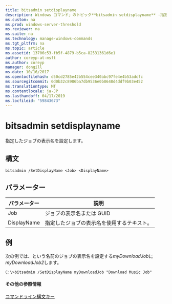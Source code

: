 ```yaml
---
title: bitsadmin setdisplayname
description: Windows コマンド」のトピック**bitsadmin setdisplayname** -指定したジョブの表示名を設定します。
ms.custom: na
ms.prod: windows-server-threshold
ms.reviewer: na
ms.suite: na
ms.technology: manage-windows-commands
ms.tgt_pltfrm: na
ms.topic: article
ms.assetid: 13706c53-fb5f-4879-b5ca-82531361d6e1
author: coreyp-at-msft
ms.author: coreyp
manager: dongill
ms.date: 10/16/2017
ms.openlocfilehash: d50cd2785e42b554cee340abc97fe4e4b53adcfc
ms.sourcegitcommit: 0d0b32c8986ba7db9536e0b8648d4ddf9b03e452
ms.translationtype: MT
ms.contentlocale: ja-JP
ms.lasthandoff: 04/17/2019
ms.locfileid: "59843673"
---
```

# <a name="bitsadmin-setdisplayname"></a>bitsadmin setdisplayname



指定したジョブの表示名を設定します。

## <a name="syntax"></a>構文

```
bitsadmin /SetDisplayName <Job> <DisplayName>
```

## <a name="parameters"></a>パラメーター

|パラメーター|説明|
|---------|-----------|
|Job|ジョブの表示名または GUID|
|DisplayName|指定したジョブの表示名を使用するテキスト。|

## <a name="BKMK_examples"></a>例

次の例では、という名前のジョブの表示名を設定する*myDownloadJob*に*myDownloadJob2*します。
```
C:\>bitsadmin /SetDisplayName myDownloadJob "Download Music Job"
```

#### <a name="additional-references"></a>その他の参照情報

[コマンドライン構文キー](command-line-syntax-key.md)